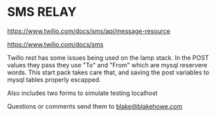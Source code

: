 # SMS RELAY
https://www.twilio.com/docs/sms/api/message-resource

https://www.twilio.com/docs/sms

Twillo rest has some issues being used on the lamp stack. In the POST values they pass they use "To" and "From" which are mysql reservere words. 
This start pack takes care that, and saving the post variables to mysql tables properly escapped.

Also includes two forms to simulate testing localhost 

Questions or comments send them to blake@blakehowe.com
